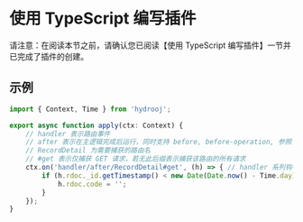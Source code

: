 # 使用 TypeScript 编写插件

请注意：在阅读本节之前，请确认您已阅读【使用 TypeScript 编写插件】一节并已完成了插件的创建。

## 示例

```ts
import { Context, Time } from 'hydrooj';

export async function apply(ctx: Context) {
    // handler 表示路由事件
    // after 表示在主逻辑完成后运行，同时支持 before, before-operation, 参照 【插件编写】 章节 【请求流程】
    // RecordDetail 为需要捕获的路由名
    // #get 表示仅捕获 GET 请求，若无此后缀表示捕获该路由的所有请求
    ctx.on('handler/after/RecordDetail#get', (h) => { // handler 系列钩子的一参数为对应的 Handler 实例
        if (h.rdoc._id.getTimestamp() < new Date(Date.now() - Time.day) {
            h.rdoc.code = '';
        }
    });
}
```
